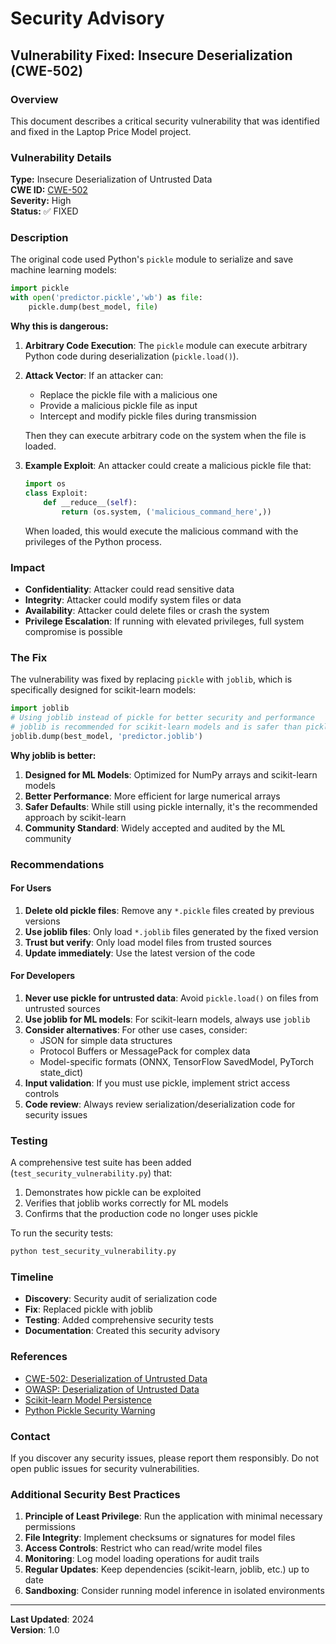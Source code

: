 # Security Advisory

## Vulnerability Fixed: Insecure Deserialization (CWE-502)

### Overview

This document describes a critical security vulnerability that was identified and fixed in the Laptop Price Model project.

### Vulnerability Details

**Type:** Insecure Deserialization of Untrusted Data  
**CWE ID:** [CWE-502](https://cwe.mitre.org/data/definitions/502.html)  
**Severity:** High  
**Status:** ✅ FIXED

### Description

The original code used Python's `pickle` module to serialize and save machine learning models:

```python
import pickle
with open('predictor.pickle','wb') as file:
    pickle.dump(best_model, file)
```

**Why this is dangerous:**

1. **Arbitrary Code Execution**: The `pickle` module can execute arbitrary Python code during deserialization (`pickle.load()`).

2. **Attack Vector**: If an attacker can:
   - Replace the pickle file with a malicious one
   - Provide a malicious pickle file as input
   - Intercept and modify pickle files during transmission
   
   Then they can execute arbitrary code on the system when the file is loaded.

3. **Example Exploit**: An attacker could create a malicious pickle file that:
   ```python
   import os
   class Exploit:
       def __reduce__(self):
           return (os.system, ('malicious_command_here',))
   ```
   When loaded, this would execute the malicious command with the privileges of the Python process.

### Impact

- **Confidentiality**: Attacker could read sensitive data
- **Integrity**: Attacker could modify system files or data
- **Availability**: Attacker could delete files or crash the system
- **Privilege Escalation**: If running with elevated privileges, full system compromise is possible

### The Fix

The vulnerability was fixed by replacing `pickle` with `joblib`, which is specifically designed for scikit-learn models:

```python
import joblib
# Using joblib instead of pickle for better security and performance
# joblib is recommended for scikit-learn models and is safer than pickle
joblib.dump(best_model, 'predictor.joblib')
```

**Why joblib is better:**

1. **Designed for ML Models**: Optimized for NumPy arrays and scikit-learn models
2. **Better Performance**: More efficient for large numerical arrays
3. **Safer Defaults**: While still using pickle internally, it's the recommended approach by scikit-learn
4. **Community Standard**: Widely accepted and audited by the ML community

### Recommendations

#### For Users

1. **Delete old pickle files**: Remove any `*.pickle` files created by previous versions
2. **Use joblib files**: Only load `*.joblib` files generated by the fixed version
3. **Trust but verify**: Only load model files from trusted sources
4. **Update immediately**: Use the latest version of the code

#### For Developers

1. **Never use pickle for untrusted data**: Avoid `pickle.load()` on files from untrusted sources
2. **Use joblib for ML models**: For scikit-learn models, always use `joblib`
3. **Consider alternatives**: For other use cases, consider:
   - JSON for simple data structures
   - Protocol Buffers or MessagePack for complex data
   - Model-specific formats (ONNX, TensorFlow SavedModel, PyTorch state_dict)
4. **Input validation**: If you must use pickle, implement strict access controls
5. **Code review**: Always review serialization/deserialization code for security issues

### Testing

A comprehensive test suite has been added (`test_security_vulnerability.py`) that:

1. Demonstrates how pickle can be exploited
2. Verifies that joblib works correctly for ML models
3. Confirms that the production code no longer uses pickle

To run the security tests:

```bash
python test_security_vulnerability.py
```

### Timeline

- **Discovery**: Security audit of serialization code
- **Fix**: Replaced pickle with joblib
- **Testing**: Added comprehensive security tests
- **Documentation**: Created this security advisory

### References

- [CWE-502: Deserialization of Untrusted Data](https://cwe.mitre.org/data/definitions/502.html)
- [OWASP: Deserialization of Untrusted Data](https://owasp.org/www-community/vulnerabilities/Deserialization_of_untrusted_data)
- [Scikit-learn Model Persistence](https://scikit-learn.org/stable/model_persistence.html)
- [Python Pickle Security Warning](https://docs.python.org/3/library/pickle.html#module-pickle)

### Contact

If you discover any security issues, please report them responsibly. Do not open public issues for security vulnerabilities.

### Additional Security Best Practices

1. **Principle of Least Privilege**: Run the application with minimal necessary permissions
2. **File Integrity**: Implement checksums or signatures for model files
3. **Access Controls**: Restrict who can read/write model files
4. **Monitoring**: Log model loading operations for audit trails
5. **Regular Updates**: Keep dependencies (scikit-learn, joblib, etc.) up to date
6. **Sandboxing**: Consider running model inference in isolated environments

---

**Last Updated**: 2024  
**Version**: 1.0
